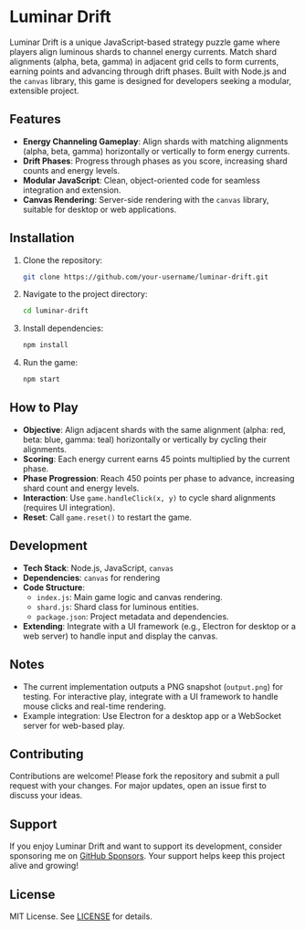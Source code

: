 # Luminar Drift

Luminar Drift is a unique JavaScript-based strategy puzzle game where players align luminous shards to channel energy currents. Match shard alignments (alpha, beta, gamma) in adjacent grid cells to form currents, earning points and advancing through drift phases. Built with Node.js and the `canvas` library, this game is designed for developers seeking a modular, extensible project.

## Features
- **Energy Channeling Gameplay**: Align shards with matching alignments (alpha, beta, gamma) horizontally or vertically to form energy currents.
- **Drift Phases**: Progress through phases as you score, increasing shard counts and energy levels.
- **Modular JavaScript**: Clean, object-oriented code for seamless integration and extension.
- **Canvas Rendering**: Server-side rendering with the `canvas` library, suitable for desktop or web applications.

## Installation
1. Clone the repository:
   ```bash
   git clone https://github.com/your-username/luminar-drift.git
   ```
2. Navigate to the project directory:
   ```bash
   cd luminar-drift
   ```
3. Install dependencies:
   ```bash
   npm install
   ```
4. Run the game:
   ```bash
   npm start
   ```

## How to Play
- **Objective**: Align adjacent shards with the same alignment (alpha: red, beta: blue, gamma: teal) horizontally or vertically by cycling their alignments.
- **Scoring**: Each energy current earns 45 points multiplied by the current phase.
- **Phase Progression**: Reach 450 points per phase to advance, increasing shard count and energy levels.
- **Interaction**: Use `game.handleClick(x, y)` to cycle shard alignments (requires UI integration).
- **Reset**: Call `game.reset()` to restart the game.

## Development
- **Tech Stack**: Node.js, JavaScript, `canvas`
- **Dependencies**: `canvas` for rendering
- **Code Structure**:
  - `index.js`: Main game logic and canvas rendering.
  - `shard.js`: Shard class for luminous entities.
  - `package.json`: Project metadata and dependencies.
- **Extending**: Integrate with a UI framework (e.g., Electron for desktop or a web server) to handle input and display the canvas.

## Notes
- The current implementation outputs a PNG snapshot (`output.png`) for testing. For interactive play, integrate with a UI framework to handle mouse clicks and real-time rendering.
- Example integration: Use Electron for a desktop app or a WebSocket server for web-based play.

## Contributing
Contributions are welcome! Please fork the repository and submit a pull request with your changes. For major updates, open an issue first to discuss your ideas.

## Support
If you enjoy Luminar Drift and want to support its development, consider sponsoring me on [GitHub Sponsors](https://github.com/sponsors/your-username). Your support helps keep this project alive and growing!

## License
MIT License. See [LICENSE](LICENSE) for details.